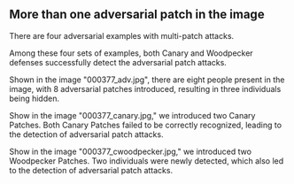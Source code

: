 ## More than one adversarial patch in the image

There are four adversarial examples with multi-patch attacks.

Among these four sets of examples, both Canary and Woodpecker defenses successfully detect the adversarial patch attacks.

Shown in the image "000377_adv.jpg", there are eight people present in the image, with 8 adversarial patches introduced, resulting in three individuals being hidden.

Show in the image "000377_canary.jpg," we introduced two Canary Patches. Both Canary Patches failed to be correctly recognized, leading to the detection of adversarial patch attacks.

Show in the image "000377_cwoodpecker.jpg," we introduced two Woodpecker Patches. Two individuals were newly detected, which also led to the detection of adversarial patch attacks.
